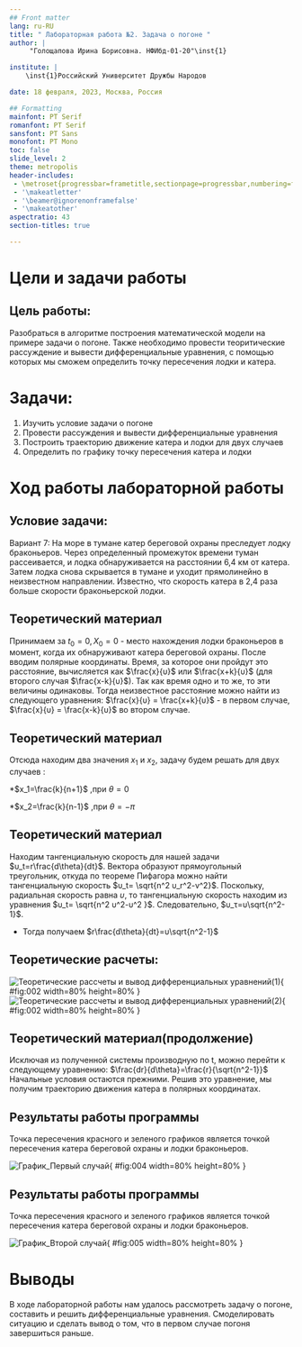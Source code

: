 ```yaml
---
## Front matter
lang: ru-RU
title: " Лабораторная работа №2. Задача о погоне "
author: |
	 "Голощапова Ирина Борисовна. НФИбд-01-20"\inst{1}

institute: |
	\inst{1}Российский Университет Дружбы Народов

date: 18 февраля, 2023, Москва, Россия

## Formatting
mainfont: PT Serif
romanfont: PT Serif
sansfont: PT Sans
monofont: PT Mono
toc: false
slide_level: 2
theme: metropolis
header-includes: 
 - \metroset{progressbar=frametitle,sectionpage=progressbar,numbering=fraction}
 - '\makeatletter'
 - '\beamer@ignorenonframefalse'
 - '\makeatother'
aspectratio: 43
section-titles: true

---
```


# Цели и задачи работы

## Цель работы:

Разобраться в алгоритме построения математической модели на примере задачи о погоне. 
Также необходимо провести теоритические рассуждение и вывести дифференциальные уравнения, с помощью которых мы сможем определить точку пересечения лодки и катера. 

# Задачи:

1. Изучить условие задачи о погоне
2. Провести рассуждения и вывести дифференциальные уравнения 
3. Построить траекторию движение катера и лодки для двух случаев
4. Определить по графику точку пересечения катера и лодки

# Ход работы лабораторной работы

## Условие задачи:
Вариант 7: На море в тумане катер береговой охраны преследует лодку браконьеров.
Через определенный промежуток времени туман рассеивается, и лодка
обнаруживается на расстоянии 6,4 км от катера. Затем лодка снова скрывается в
тумане и уходит прямолинейно в неизвестном направлении. Известно, что скорость
катера в 2,4 раза больше скорости браконьерской лодки.


## Теоретический материал 

Принимаем за $t_0=0, X_0=0$  - место нахождения лодки браконьеров в момент, когда их обнаруживают катера береговой охраны. После вводим полярные координаты.
Время, за которое они пройдут это расстояние, вычисляется как $\frac{x}{υ}$ или $\frac{x+k}{υ}$ (для второго случая $\frac{x-k}{υ}$).  Так как время одно и то же, то эти величины одинаковы. 
Тогда неизвестное расстояние можно найти из следующего уравнения:  $\frac{x}{υ} = \frac{x+k}{υ}$ - в первом случае, $\frac{x}{υ} =  \frac{x-k}{υ}$ во втором случае.



## Теоретический материал 

Отсюда находим два значения $x_1$ и $x_2$, задачу будем решать для двух случаев : 

*$x_1=\frac{k}{n+1}$ ,при $\theta=0$

*$x_2=\frac{k}{n-1}$ ,при $\theta=-\pi$



## Теоретический материал 
Находим тангенциальную скорость для нашей задачи $υ_t=r\frac{d\theta}{dt}$.
Вектора образуют прямоугольный треугольник, откуда по теореме Пифагора можно найти тангенциальную скорость $υ_t= \sqrt{n^2 υ_r^2-v^2}$. Поскольку, радиальная скорость равна $υ$, то тангенциальную скорость находим из уравнения $υ_t= \sqrt{n^2 υ^2-υ^2 }$. Следовательно, $υ_τ=υ\sqrt{n^2-1}$.

* Тогда получаем $r\frac{d\theta}{dt}=υ\sqrt{n^2-1}$


## Теоретические расчеты: 
![Теоретические рассчеты и вывод дифференциальных уравнений(1) ](image/1.jpg){ #fig:002 width=80% height=80% }
![Теоретические рассчеты и вывод дифференциальных уравнений(2) ](image/2.jpg){ #fig:002 width=80% height=80% }


## Теоретический материал(продолжение)
Исключая из полученной системы производную по t, можно перейти к следующему уравнению: $\frac{dr}{d\theta}=\frac{r}{\sqrt{n^2-1}}$
Начальные условия остаются прежними. Решив это уравнение, мы получим траекторию движения катера в полярных координатах. 







## Результаты работы программы
Точка пересечения красного и зеленого графиков является точкой пересечения катера береговой охраны и лодки браконьеров.

![График_Первый случай](image/lab2_1.png){ #fig:004 width=80% height=80% }



## Результаты работы программы
Точка пересечения красного и зеленого графиков является точкой пересечения катера береговой охраны и лодки браконьеров.

![График_Второй случай](image/lab2_2.png){ #fig:005 width=80% height=80% }



# Выводы
В ходе лабораторной работы нам удалось рассмотреть задачу о погоне, составить и решить дифференциальные уравнения. Смоделировать ситуацию и сделать вывод о том, что в первом случае погоня завершиться раньше.
